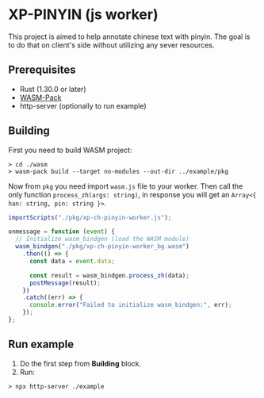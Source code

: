 # XP-PINYIN (js worker)

This project is aimed to help annotate chinese text with pinyin. The goal is to do that on client's side without utilizing any sever resources.

## Prerequisites

- Rust (1.30.0 or later)
- [WASM-Pack](https://github.com/rustwasm/wasm-pack)
- http-server (optionally to run example)

## Building

First you need to build WASM project:

```
> cd ./wasm
> wasm-pack build --target no-modules --out-dir ../example/pkg
```

Now from `pkg` you need import `wasm.js` file to your worker. Then call the only function `process_zh(args: string)`, in response you will get an `Array<{ han: string, pin: string }>`.

```javascript
importScripts("./pkg/xp-ch-pinyin-worker.js");

onmessage = function (event) {
  // Initialize wasm_bindgen (load the WASM module)
  wasm_bindgen("./pkg/xp-ch-pinyin-worker_bg.wasm")
    .then(() => {
      const data = event.data;

      const result = wasm_bindgen.process_zh(data);
      postMessage(result);
    })
    .catch((err) => {
      console.error("Failed to initialize wasm_bindgen:", err);
    });
};
```

## Run example

1. Do the first step from <b>Building</b> block.
2. Run:

```node-js
> npx http-server ./example
```
